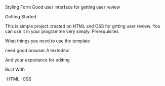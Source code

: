 Styling Form
Good user interface for getting user review

Getting Started

This is simple project created on HTML and CSS for grtting user review.
You can use it in your programme very simply.
Prerequisites

What things you need to use the template 

need good browser
A texteditor

And your experiance 
for editing 


Built With

-HTML
-CSS
